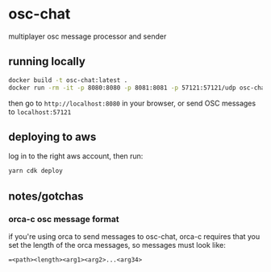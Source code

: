 # osc-chat

multiplayer osc message processor and sender

## running locally

```bash
docker build -t osc-chat:latest .
docker run -rm -it -p 8080:8080 -p 8081:8081 -p 57121:57121/udp osc-chat:latest
```
then go to `http://localhost:8080` in your browser, or send OSC messages to `localhost:57121`

## deploying to aws

log in to the right aws account, then run:

```bash
yarn cdk deploy
```

## notes/gotchas

### orca-c osc message format

if you're using orca to send messages to osc-chat, orca-c requires that you set the length of the orca messages, so messages must look like:

```
=<path><length><arg1><arg2>...<arg34>
```
